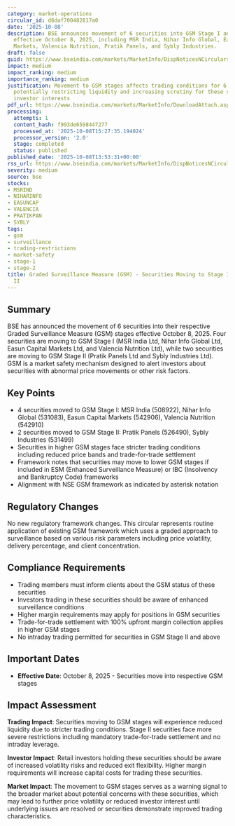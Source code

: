 ```yaml
---
category: market-operations
circular_id: d6daf700482817a0
date: '2025-10-08'
description: BSE announces movement of 6 securities into GSM Stage I and Stage II
  effective October 8, 2025, including MSR India, Nihar Info Global, Easun Capital
  Markets, Valencia Nutrition, Pratik Panels, and Sybly Industries.
draft: false
guid: https://www.bseindia.com/markets/MarketInfo/DispNoticesNCirculars.aspx?Noticeid={2A39A709-4B2B-4746-A621-837254D4BA97}&noticeno=20251008-55&dt=10/08/2025&icount=55&totcount=62&flag=0
impact: medium
impact_ranking: medium
importance_ranking: medium
justification: Movement to GSM stages affects trading conditions for 6 securities,
  potentially restricting liquidity and increasing scrutiny for these stocks to protect
  investor interests
pdf_url: https://www.bseindia.com/markets/MarketInfo/DownloadAttach.aspx?id=20251008-55&attachedId=91fa6e13-4b04-478f-9169-997bbb7d7ebf
processing:
  attempts: 1
  content_hash: f993de6598447277
  processed_at: '2025-10-08T15:27:35.194024'
  processor_version: '2.0'
  stage: completed
  status: published
published_date: '2025-10-08T13:53:31+00:00'
rss_url: https://www.bseindia.com/markets/MarketInfo/DispNoticesNCirculars.aspx?Noticeid={2A39A709-4B2B-4746-A621-837254D4BA97}&noticeno=20251008-55&dt=10/08/2025&icount=55&totcount=62&flag=0
severity: medium
source: bse
stocks:
- MSRIND
- NIHARINFO
- EASUNCAP
- VALENCIA
- PRATIKPAN
- SYBLY
tags:
- gsm
- surveillance
- trading-restrictions
- market-safety
- stage-1
- stage-2
title: Graded Surveillance Measure (GSM) - Securities Moving to Stage I and Stage
  II
---
```


## Summary

BSE has announced the movement of 6 securities into their respective Graded Surveillance Measure (GSM) stages effective October 8, 2025. Four securities are moving to GSM Stage I (MSR India Ltd, Nihar Info Global Ltd, Easun Capital Markets Ltd, and Valencia Nutrition Ltd), while two securities are moving to GSM Stage II (Pratik Panels Ltd and Sybly Industries Ltd). GSM is a market safety mechanism designed to alert investors about securities with abnormal price movements or other risk factors.

## Key Points

- 4 securities moved to GSM Stage I: MSR India (508922), Nihar Info Global (531083), Easun Capital Markets (542906), Valencia Nutrition (542910)
- 2 securities moved to GSM Stage II: Pratik Panels (526490), Sybly Industries (531499)
- Securities in higher GSM stages face stricter trading conditions including reduced price bands and trade-for-trade settlement
- Framework notes that securities may move to lower GSM stages if included in ESM (Enhanced Surveillance Measure) or IBC (Insolvency and Bankruptcy Code) frameworks
- Alignment with NSE GSM framework as indicated by asterisk notation

## Regulatory Changes

No new regulatory framework changes. This circular represents routine application of existing GSM framework which uses a graded approach to surveillance based on various risk parameters including price volatility, delivery percentage, and client concentration.

## Compliance Requirements

- Trading members must inform clients about the GSM status of these securities
- Investors trading in these securities should be aware of enhanced surveillance conditions
- Higher margin requirements may apply for positions in GSM securities
- Trade-for-trade settlement with 100% upfront margin collection applies in higher GSM stages
- No intraday trading permitted for securities in GSM Stage II and above

## Important Dates

- **Effective Date**: October 8, 2025 - Securities move into respective GSM stages

## Impact Assessment

**Trading Impact**: Securities moving to GSM stages will experience reduced liquidity due to stricter trading conditions. Stage II securities face more severe restrictions including mandatory trade-for-trade settlement and no intraday leverage.

**Investor Impact**: Retail investors holding these securities should be aware of increased volatility risks and reduced exit flexibility. Higher margin requirements will increase capital costs for trading these securities.

**Market Impact**: The movement to GSM stages serves as a warning signal to the broader market about potential concerns with these securities, which may lead to further price volatility or reduced investor interest until underlying issues are resolved or securities demonstrate improved trading characteristics.